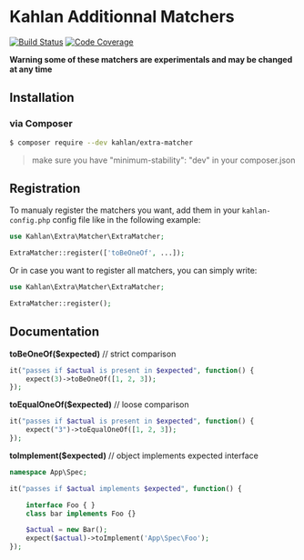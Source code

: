# Kahlan Additionnal Matchers

[![Build Status](https://travis-ci.org/kahlan/extra-matcher.svg?branch=master)](https://travis-ci.org/kahlan/extra-matcher)
[![Code Coverage](https://scrutinizer-ci.com/g/kahlan/extra-matcher/badges/coverage.png?b=master)](https://scrutinizer-ci.com/g/kahlan/extra-matcher/?branch=master)

**Warning some of these matchers are experimentals and may be changed at any time**

## Installation

### via Composer

```bash
$ composer require --dev kahlan/extra-matcher
```

> make sure you have "minimum-stability": "dev" in your composer.json

## Registration

To manualy register the matchers you want, add them in your `kahlan-config.php` config file like in the following example:

```php
use Kahlan\Extra\Matcher\ExtraMatcher;

ExtraMatcher::register(['toBeOneOf', ...]);
```

Or in case you want to register all matchers, you can simply write:

```php
use Kahlan\Extra\Matcher\ExtraMatcher;

ExtraMatcher::register();
```

## Documentation

**toBeOneOf($expected)** // strict comparison

```php
it("passes if $actual is present in $expected", function() {
    expect(3)->toBeOneOf([1, 2, 3]);
});
```

**toEqualOneOf($expected)** // loose comparison

```php
it("passes if $actual is present in $expected", function() {
    expect("3")->toEqualOneOf([1, 2, 3]);
});
```

**toImplement($expected)** // object implements expected interface

```php
namespace App\Spec;

it("passes if $actual implements $expected", function() {

    interface Foo { }
    class bar implements Foo {}

    $actual = new Bar();
    expect($actual)->toImplement('App\Spec\Foo');
});
```
